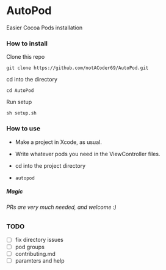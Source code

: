 # AutoPod
Easier Cocoa Pods installation

### How to install
Clone this repo

`git clone https://github.com/notACoder69/AutoPod.git`
 
 cd into the directory
 
 `cd AutoPod`

Run setup

`sh setup.sh`


### How to use

  * Make a project in Xcode, as usual.
  
  * Write whatever pods you need in the ViewController files.
  
  * cd into the project directory
  
  *  `autopod`  

##### Magic
###### PRs are very much needed, and welcome :)


### TODO
 - [ ] fix directory issues
 - [ ] pod groups
 - [ ] contributing.md
 - [ ] paramters and help
